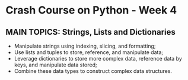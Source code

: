 # Crash Course on Python - Week 4
## MAIN TOPICS: Strings, Lists and Dictionaries
- Manipulate strings using indexing, slicing, and formatting;
- Use lists and tuples to store, reference, and manipulate data;
- Leverage dictionaries to store more complex data, reference data by keys, and manipulate data stored;
- Combine these data types to construct complex data structures.

